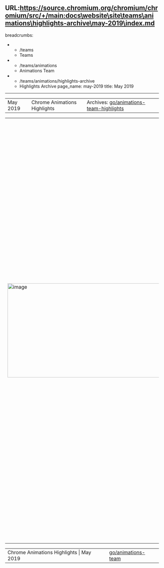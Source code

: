 URL:https://source.chromium.org/chromium/chromium/src/+/main:docs\website\site\teams\animations\highlights-archive\may-2019\index.md
---
breadcrumbs:
- - /teams
  - Teams
- - /teams/animations
  - Animations Team
- - /teams/animations/highlights-archive
  - Highlights Archive
page_name: may-2019
title: May 2019
---

<table>
<tr>

<td>May 2019</td>

<td>Chrome Animations Highlights</td>

<td>Archives: <a href="http://go/animations-team-highlights">go/animations-team-highlights</a></td>

</tr>
</table>

<table>
<tr>
<td><img alt="image" src="https://lh5.googleusercontent.com/y55oEKmeWfBAk_jdj6Q_izzXpBOZT6wuau4DNg6VPlbK-sThHRNyJx-OLWmLi11KVTyFORLWHzUEFaMdOEizHaMLLCyEd60zW6RyGpQP56AVWVuvWjkRQJk6_yvWAC_LMfmW84mr" height=308 width=532></td>

<td>The slight decrease in 'interface' from Chrome 75 to 76 is due to newly added tests</td>

<td>Web Animations, road to shipping</td>

<td>Our investment in interop work for Web Animations continues to produce good results, largely thanks to hard work by Kevin (kevers@). Over the last two Chrome versions our pass rate for the <a href="https://github.com/web-platform-tests/wpt/tree/master/web-animations">Web Platform Tests</a> has increased by 45% (absolute) for the timing-model tests and a massive 70% (absolute) for the interface tests! Improvements like these allow us to continue to ship more of Web Animations - recently we shipped <a href="https://groups.google.com/a/chromium.org/d/msg/blink-dev/lTYK1HT47Qk/hmwmGm1ZBAAJ">Animation.updatePlaybackRate</a> and <a href="https://groups.google.com/a/chromium.org/d/msg/blink-dev/Gstf0GA7cbg/711ymCKKAAAJ">Animation.pending</a>.</td>

<td><table></td>
<td><tr></td>

<td><td>Code Health</td></td>

<td><td>Rob (flackr@) has been focused on improving the composited animations code in the new <a href="https://crbug.com/836884">post-BGPT world</a>. This sprint he landed a series of patches (<a href="https://chromium-review.googlesource.com/c/chromium/src/+/1611762">1</a>, <a href="https://chromium-review.googlesource.com/c/chromium/src/+/1609672">2</a>, <a href="https://chromium-review.googlesource.com/c/chromium/src/+/1610304">3</a>, <a href="https://chromium-review.googlesource.com/c/chromium/src/+/1461341">4</a>) to eliminate animation specific ElementId tracking in LayerTree. This simplification makes the architecture easier to understand, improves CPU usage and reduces memory usage - a triple win!</td></td>

<td><td>Scroll Snap</td></td>

<td><td>Scroll Snap is continuing to gain traction, with AirBnB being the latest partner to <a href="https://crbug.com/920482#c9">start using the feature</a> and Firefox <a href="https://bugzilla.mozilla.org/show_bug.cgi?id=1312165#c6">continuing to implement</a> the new spec. On our side we have shifted into supporting the product: Majid (majidvp@) has been busy triaging bugs, addressing partner requests, and polishing the code.</td></td>

<td></tr></td>
<td><tr></td>

<td><td><a href="https://uma.googleplex.com/p/chrome/histograms?endDate=20190515&dayCount=7&histograms=Blink.Animation.CompositedAnimationFailureReason&fixupData=true&showMax=true&filters=isofficial%2CEQ%2CTrue&implicitFilters=isofficial"><img alt="image" src="https://lh6.googleusercontent.com/IUKoi9dwyyJhEUdaoyDeGdtFoKLI_WO1j-Bkzk1s7RxSaP9ZZYTk6ugL1KHylCTX2IE5K6Vc8zvKUpKocBFDwF48OQJatYnjlXsJSSukICRCRvLKb6q2vVaHw_SM40RBFyXQDBtm" height=113.00000000000003 width=283></a></td></td>

<td><td>Understanding performance better</td></td>

<td><td>Stephen (smcgruer@) landed a new <a href="https://uma.googleplex.com/p/chrome/histograms/?endDate=20190519&dayCount=7&histograms=Blink.Animation.CompositedAnimationFailureReason&fixupData=true&showMax=true&filters=isofficial%2CEQ%2CTrue&implicitFilters=isofficial">UMA metric</a> this sprint to track why animations fail to run on the fast path. This allows the team to better understand where effort is needed to speed up existing animations on the web - vital for smoother user experiences.</td></td>

<td><td><img alt="image" src="https://lh5.googleusercontent.com/z-ajU372TxKnGgMOwOSQa30PmFdlpv-ZAWn_gZBkcvv91oDDyy9-Bl3W3t3Wz76F7OXc-VG3wxCP9PjyxClhdVKJ_fju9h25ymlvF0X3iSQxTQNEvzGHRYOqClEi9F-tWHW2zBrp" height=237 width=203></td></td>

<td><td>Smoothly animating Paint Worklets</td></td>

<td><td>One of the key goals of the <a href="https://docs.google.com/document/d/1USTH2Vd4D2tALsvZvy4B2aWotKWjkCYP5m0g7b90RAU/edit?ts=5bb772e1#heading=h.2zu1g67jbavu">Off-Thread PaintWorklet</a> project is to enable smoothly animating Paint Worklets even when the main thread is busy. Xida (xidachen@) has been working on a <a href="https://chromium-review.googlesource.com/c/chromium/src/+/1601334">prototype</a> of the Animation integration and this sprint was able to show smoothly animating, raster inducing (!) Paint Worklets even as the main thread janked.</td></td>

<td></tr></td>
<td></table></td>

<td><img alt="image" src="https://lh6.googleusercontent.com/sRxCDjOAzL3r8SXmttXLNpN6Qv2eHz7ELPwsaSWGcNBfhPr-lYE0vfmMGuUSQh2O6l4vCBAPSKukS8vr5ErGy8AdZLMFNnBmBDhDUHyAXNQCa6ct9JHPukEztHaoy-SOjHR4uFRU" height=389 width=570></td>

<td>Animation Worklet - Pointer Events proof of concept</td>

<td>This sprint, Majid (majidvp@) created <a href="https://majido.github.io/houdini-samples/animation-worklet/touch-input/drag.html">a prototype demo</a> showing the power of off-thread input events combined with Animation Worklet. The ability to produce rich interactive effects which can be performance isolated from the main thread is very exciting, and we are continuing to invest in producing a spec for <a href="https://discourse.wicg.io/t/proposal-exposing-input-events-to-worker-threads">event delegation to workers/worklets</a>.</td>

<td>In other AnimationWorklet news, this sprint Jordan (jortaylo@microsoft.com) began <a href="https://chromium-review.googlesource.com/c/chromium/src/+/1568315">landing support</a> to expose the full <a href="https://drafts.csswg.org/web-animations-1/#the-animationeffect-interface">AnimationEffect</a> interface inside the worklet. This is exciting both in terms of giving developers more power as well as welcoming a new contributor to the team!</td>

</tr>
</table>

<table>
<tr>

<td>Chrome Animations Highlights | May 2019</td>

<td><a href="http://go/animations-team">go/animations-team</a></td>

</tr>
</table>
